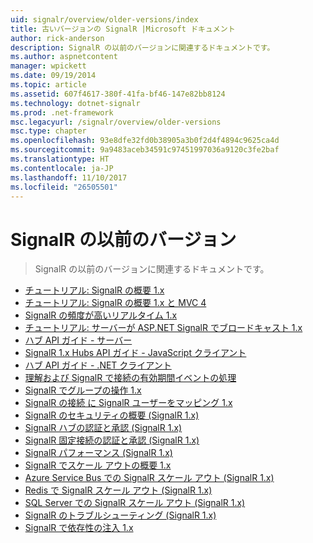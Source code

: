 ```yaml
---
uid: signalr/overview/older-versions/index
title: 古いバージョンの SignalR |Microsoft ドキュメント
author: rick-anderson
description: SignalR の以前のバージョンに関連するドキュメントです。
ms.author: aspnetcontent
manager: wpickett
ms.date: 09/19/2014
ms.topic: article
ms.assetid: 607f4617-380f-41fa-bf46-147e82bb8124
ms.technology: dotnet-signalr
ms.prod: .net-framework
msc.legacyurl: /signalr/overview/older-versions
msc.type: chapter
ms.openlocfilehash: 93e8dfe32fd0b38905a3b0f2d4f4894c9625ca4d
ms.sourcegitcommit: 9a9483aceb34591c97451997036a9120c3fe2baf
ms.translationtype: HT
ms.contentlocale: ja-JP
ms.lasthandoff: 11/10/2017
ms.locfileid: "26505501"
---
```

<a name="signalr-older-versions"></a>SignalR の以前のバージョン
====================
> SignalR の以前のバージョンに関連するドキュメントです。


- [チュートリアル: SignalR の概要 1.x](tutorial-getting-started-with-signalr.md)
- [チュートリアル: SignalR の概要 1.x と MVC 4](tutorial-getting-started-with-signalr-and-mvc-4.md)
- [SignalR の頻度が高いリアルタイム 1.x](tutorial-high-frequency-realtime-with-signalr.md)
- [チュートリアル: サーバーが ASP.NET SignalR でブロードキャスト 1.x](tutorial-server-broadcast-with-aspnet-signalr.md)
- [ハブ API ガイド - サーバー](signalr-1x-hubs-api-guide-server.md)
- [SignalR 1.x Hubs API ガイド - JavaScript クライアント](signalr-1x-hubs-api-guide-javascript-client.md)
- [ハブ API ガイド - .NET クライアント](signalr-1x-hubs-api-guide-net-client.md)
- [理解および SignalR で接続の有効期間イベントの処理](handling-connection-lifetime-events.md)
- [SignalR でグループの操作 1.x](working-with-groups.md)
- [SignalR の接続 に SignalR ユーザーをマッピング 1.x](mapping-users-to-connections.md)
- [SignalR のセキュリティの概要 (SignalR 1.x)](introduction-to-security.md)
- [SignalR ハブの認証と承認 (SignalR 1.x)](hub-authorization.md)
- [SignalR 固定接続の認証と承認 (SignalR 1.x)](persistent-connection-authorization.md)
- [SignalR パフォーマンス (SignalR 1.x)](signalr-performance.md)
- [SignalR でスケール アウトの概要 1.x](scaleout-in-signalr.md)
- [Azure Service Bus での SignalR スケール アウト (SignalR 1.x)](scaleout-with-windows-azure-service-bus.md)
- [Redis で SignalR スケール アウト (SignalR 1.x)](scaleout-with-redis.md)
- [SQL Server での SignalR スケール アウト (SignalR 1.x)](scaleout-with-sql-server.md)
- [SignalR のトラブルシューティング (SignalR 1.x)](troubleshooting.md)
- [SignalR で依存性の注入 1.x](dependency-injection.md)
